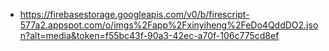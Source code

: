 - https://firebasestorage.googleapis.com/v0/b/firescript-577a2.appspot.com/o/imgs%2Fapp%2Fxinyiheng%2FeDo4QddDO2.json?alt=media&token=f55bc43f-90a3-42ec-a70f-106c775cd8ef
